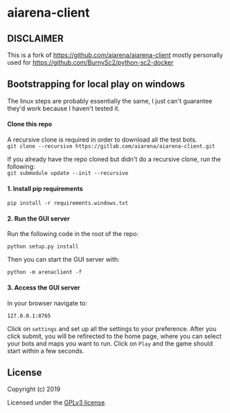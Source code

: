 # aiarena-client

## DISCLAIMER
This is a fork of https://github.com/aiarena/aiarena-client mostly personally used for https://github.com/BurnySc2/python-sc2-docker

## Bootstrapping for local play on windows
The linux steps are probably essentially the same, I just can't guarantee they'd work because I haven't tested it.

#### Clone this repo
A recursive clone is required in order to download all the test bots.  
`git clone --recursive https://gitlab.com/aiarena/aiarena-client.git`

If you already have the repo cloned but didn't do a recursive clone, run the following:  
`git submodule update --init --recursive`

#### 1. Install pip requirements

```
pip install -r requirements.windows.txt
```
#### 2. Run the GUI server

Run the following code in the root of the repo:
```
python setup.py install
```

Then you can start the GUI server with:
```
python -m arenaclient -f
```

#### 3. Access the GUI server

In your browser navigate to:

`127.0.0.1:8765`

Click on `settings` and set up all the settings to your preference. After you click submit, you will be refirected to the
home page, where you can select your bots and maps you want to run.
Click on `Play` and the game should start within a few seconds.



## License

Copyright (c) 2019

Licensed under the [GPLv3 license](LICENSE).